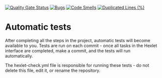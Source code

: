[![Quality Gate Status](https://sonarcloud.io/api/project_badges/measure?project=nastya-ermolaeva_java-project-61&metric=alert_status)](https://sonarcloud.io/summary/new_code?id=nastya-ermolaeva_java-project-61)
[![Bugs](https://sonarcloud.io/api/project_badges/measure?project=nastya-ermolaeva_java-project-61&metric=bugs)](https://sonarcloud.io/summary/new_code?id=nastya-ermolaeva_java-project-61)
[![Code Smells](https://sonarcloud.io/api/project_badges/measure?project=nastya-ermolaeva_java-project-61&metric=code_smells)](https://sonarcloud.io/summary/new_code?id=nastya-ermolaeva_java-project-61)
[![Duplicated Lines (%)](https://sonarcloud.io/api/project_badges/measure?project=nastya-ermolaeva_java-project-61&metric=duplicated_lines_density)](https://sonarcloud.io/summary/new_code?id=nastya-ermolaeva_java-project-61)



# Automatic tests

After completing all the steps in the project, automatic tests will become available to you. Tests are run on each commit - once all tasks in the Hexlet interface are completed, make a commit, and the tests will run automatically.

The hexlet-check.yml file is responsible for running these tests - do not delete this file, edit it, or rename the repository.
